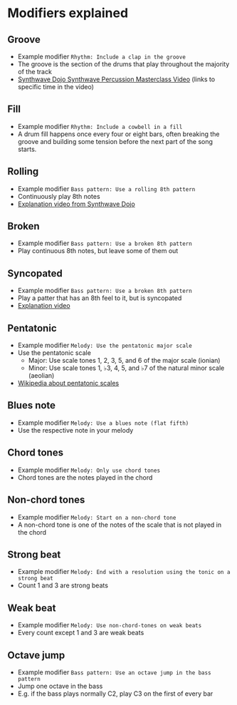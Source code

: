 # Modifiers explained

## Groove

* Example modifier `Rhythm: Include a clap in the groove`
* The groove is the section of the drums that play throughout the majority of the track
* [Synthwave Dojo Synthwave Percussion Masterclass Video](https://www.youtube.com/watch?v=0PEoKWtqtRA&t=1027s) (links to
  specific time in the video)

## Fill

* Example modifier `Rhythm: Include a cowbell in a fill`
* A drum fill happens once every four or eight bars, often breaking the groove and building some tension before the
  next part of the song starts.

## Rolling

* Example modifier `Bass pattern: Use a rolling 8th pattern`
* Continuously play 8th notes
* [Explanation video from Synthwave Dojo](https://www.youtube.com/watch?v=os4pRdqbYeA)

## Broken

* Example modifier `Bass pattern: Use a broken 8th pattern`
* Play continuous 8th notes, but leave some of them out

## Syncopated

* Example modifier `Bass pattern: Use a broken 8th pattern`
* Play a patter that has an 8th feel to it, but is syncopated
* [Explanation video](https://www.youtube.com/watch?v=9YxwKaUfU2g)

## Pentatonic

* Example modifier `Melody: Use the pentatonic major scale`
* Use the pentatonic scale
    * Major: Use scale tones 1, 2, 3, 5, and 6 of the major scale (ionian)
    * Minor: Use scale tones 1, ♭3, 4, 5, and ♭7 of the natural minor scale (aeolian)
* [Wikipedia about pentatonic scales](https://en.wikipedia.org/wiki/Pentatonic_scale)

## Blues note

* Example modifier `Melody: Use a blues note (flat fifth)`
* Use the respective note in your melody

## Chord tones

* Example modifier `Melody: Only use chord tones`
* Chord tones are the notes played in the chord

## Non-chord tones

* Example modifier `Melody: Start on a non-chord tone`
* A non-chord tone is one of the notes of the scale that is not played in the chord

## Strong beat

* Example modifier `Melody: End with a resolution using the tonic on a strong beat`
* Count 1 and 3 are strong beats

## Weak beat

* Example modifier `Melody: Use non-chord-tones on weak beats`
* Every count except 1 and 3 are weak beats

## Octave jump

* Example modifier `Bass pattern: Use an octave jump in the bass pattern`
* Jump one octave in the bass
* E.g. if the bass plays normally C2, play C3 on the first of every bar

